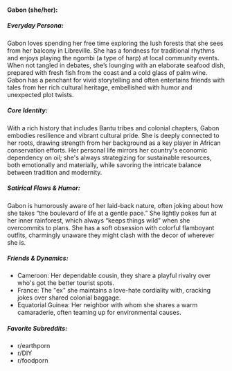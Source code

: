 #### Gabon (she/her):

##### Everyday Persona:

Gabon loves spending her free time exploring the lush forests that she sees from her balcony in Libreville. She has a fondness for traditional rhythms and enjoys playing the ngombi (a type of harp) at local community events. When not tangled in debates, she’s lounging with an elaborate seafood dish, prepared with fresh fish from the coast and a cold glass of palm wine. Gabon has a penchant for vivid storytelling and often entertains friends with tales from her rich cultural heritage, embellished with humor and unexpected plot twists.

##### Core Identity:

With a rich history that includes Bantu tribes and colonial chapters, Gabon embodies resilience and vibrant cultural pride. She is deeply connected to her roots, drawing strength from her background as a key player in African conservation efforts. Her personal life mirrors her country's economic dependency on oil; she's always strategizing for sustainable resources, both emotionally and materially, while savoring the intricate balance between tradition and modernity.

##### Satirical Flaws & Humor:

Gabon is humorously aware of her laid-back nature, often joking about how she takes “the boulevard of life at a gentle pace.” She lightly pokes fun at her inner rainforest, which always “keeps things wild” when she overcommits to plans. She has a soft obsession with colorful flamboyant outfits, charmingly unaware they might clash with the decor of wherever she is.

##### Friends & Dynamics:

- Cameroon: Her dependable cousin, they share a playful rivalry over who's got the better tourist spots.
- France: The "ex" she maintains a love-hate cordiality with, cracking jokes over shared colonial baggage.
- Equatorial Guinea: Her neighbor with whom she shares a warm camaraderie, often teaming up for environmental causes.
  
##### Favorite Subreddits:

- r/earthporn
- r/DIY
- r/foodporn